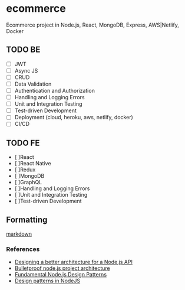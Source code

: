 # ecommerce

Ecommerce project in Node.js, React, MongoDB, Express, AWS|Netlify, Docker

## TODO BE

- [ ] JWT
- [ ] Async JS
- [ ] CRUD
- [ ] Data Validation
- [ ] Authentication and Authorization
- [ ] Handling and Logging Errors
- [ ] Unit and Integration Testing
- [ ] Test-driven Development
- [ ] Deployment (cloud, heroku, aws, netlify, docker)
- [ ] CI/CD

## TODO FE

- [ ]React
- [ ]React Native
- [ ]Redux
- [ ]MongoDB
- [ ]GraphQL
- [ ]Handling and Logging Errors
- [ ]Unit and Integration Testing
- [ ]Test-driven Development

## Formatting

[markdown](https://github.com/DavidAnson/markdownlint/blob/v0.19.0/doc/Rules.md#md025)

### References

- [Designing a better architecture for a Node.js API](https://dev.to/pacheco/designing-a-better-architecture-for-a-node-js-api-24d)
- [Bulletproof node.js project architecture](https://dev.to/santypk4/bulletproof-node-js-project-architecture-4epf)
- [Fundamental Node.js Design Patterns](https://blog.risingstack.com/fundamental-node-js-design-patterns/)
- [Design patterns in NodeJS](https://itnext.io/design-patterns-in-nodejs-990fed17c49c)
